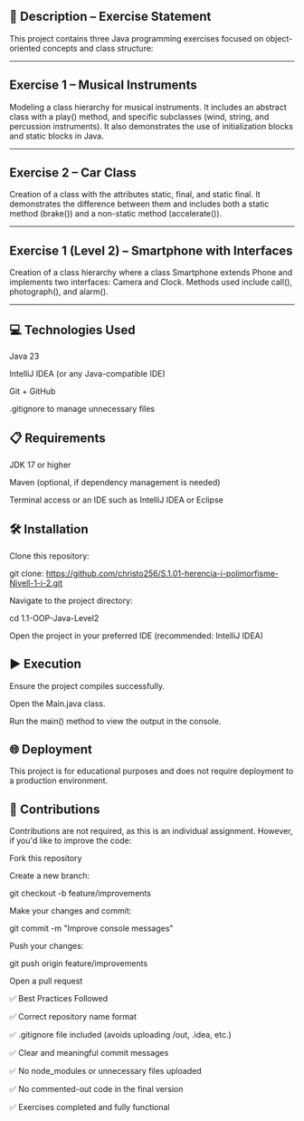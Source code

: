 ## 📄 Description – Exercise Statement

This project contains three Java programming exercises focused on object-oriented concepts and class structure:

---

## Exercise 1 – Musical Instruments

Modeling a class hierarchy for musical instruments. It includes an abstract class with a play() method, and specific subclasses (wind, string, and percussion instruments). It also demonstrates the use of initialization blocks and static blocks in Java.

--- 

## Exercise 2 – Car Class

Creation of a class with the attributes static, final, and static final. It demonstrates the difference between them and includes both a static method (brake()) and a non-static method (accelerate()).

---

## Exercise 1 (Level 2) – Smartphone with Interfaces

Creation of a class hierarchy where a class Smartphone extends Phone and implements two interfaces: Camera and Clock. Methods used include call(), photograph(), and alarm().

---

## 💻 Technologies Used

Java 23

IntelliJ IDEA (or any Java-compatible IDE)

Git + GitHub

.gitignore to manage unnecessary files

## 📋 Requirements

JDK 17 or higher

Maven (optional, if dependency management is needed)

Terminal access or an IDE such as IntelliJ IDEA or Eclipse

## 🛠️ Installation

Clone this repository:

git clone: https://github.com/christo256/S.1.01-herencia-i-polimorfisme-Nivell-1-i-2.git


Navigate to the project directory:

cd 1.1-OOP-Java-Level2


Open the project in your preferred IDE (recommended: IntelliJ IDEA)

## ▶️ Execution

Ensure the project compiles successfully.

Open the Main.java class.

Run the main() method to view the output in the console.

## 🌐 Deployment

This project is for educational purposes and does not require deployment to a production environment.

## 🤝 Contributions

Contributions are not required, as this is an individual assignment. However, if you'd like to improve the code:

Fork this repository

Create a new branch:

git checkout -b feature/improvements


Make your changes and commit:

git commit -m "Improve console messages"


Push your changes:

git push origin feature/improvements


Open a pull request

✅ Best Practices Followed

✅ Correct repository name format

✅ .gitignore file included (avoids uploading /out, .idea, etc.)

✅ Clear and meaningful commit messages

✅ No node_modules or unnecessary files uploaded

✅ No commented-out code in the final version

✅ Exercises completed and fully functional
